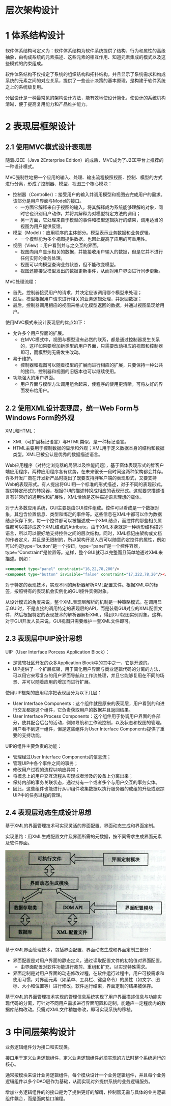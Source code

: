 # 层次架构设计

# 1 体系结构设计

软件体系结构可定义为：软件体系结构为软件系统提供了结构、行为和属性的高级抽象，由构成系统的元素描述、这些元素的相互作用、知道元素集成的模式以及这些模式的约束组成。

软件体系结构不仅指定了系统的组织结构和拓扑结构，并且显示了系统需求和构成系统的元素之间的对应关系，提供了一些设计决策的基本原理，是构建于软件系统之上的系统级复用。

分层设计是一种最常见的架构设计方法，能有效地使设计简化，使设计的系统机构清晰，便于提高复用能力和产品维护能力。



# 2 表现层框架设计

## 2.1 使用MVC模式设计表现层

随着J2EE（Java 2Enterprise Edition）的成熟，MVC成为了J2EE平台上推荐的一种设计模式。

MVC强制性地把一个应用的输入、处理、输出流程按照视图、控制、模型的方式进行分离，形成了控制器、模型、视图三个核心模块：

- 控制器（Controller）：接受用户的输入并调用模型和视图去完成用户的需求。该部分是用户界面与Model的接口。
  - 一方面它解释来自于视图的输入，将其解释成为系统能够理解的对象，同时它也识别用户动作，并将其解释为对模型特定方法的调用；
  - 另一方面，它处理来自于模型的事件和模型逻辑执行的结果，调用适当的视图为用户提供反馈。
- 模型（Model）：应用程序的主体部分。模型表示业务数据和业务逻辑。
  - 一个模型能为多个视图提供数据。也因此提高了应用的可重用性。
- 视图（View）：用户看到并与之交互的界面。
  - 视图向用户显示相关的数据，并能接收用户输入的数据，但是它并不进行任何实际的业务处理。
  - 视图可以向模型查询业务状态，但不能改变模型。
  - 视图还能接受模型发出的数据更新事件，从而对用户界面进行同步更新。

MVC处理流程：

- 首先，控制器接受用户的请求，并决定应该调用哪个模型来处理；
- 然后，模型根据用户请求进行相关的业务逻辑处理，并返回数据；
- 最后，控制器调用相应的视图来格式化模型返回的数据，并通过视图呈现给用户。



使用MVC模式来设计表现层的优点如下：

- 允许多个用户界面的扩展。
  - 在MVC模式中，视图与模型没有必然的联系，都是通过控制器发生关系的，这样如果要增加新类型的用户界面，只需要改动相应的视图和控制器即可，而模型则无需发生改动。
- 易于维护。
  - 控制器和视图可以随着模型的扩展而进行相应的扩展，只要保持一种公共的接口，控制器和视图的旧版本也可以继续使用。
- 功能强大的用户界面。
  - 用户界面与模型方法调用组合起来，使程序的使用更清晰，可将友好的界面发布给用户。

## 2.2 使用XML设计表现层，统一Web Form与Windows Form的外观

XML和HTML：

- XML（可扩展标记语言）与HTML类似，是一种标记语言。
- HTML主要用于控制数据的显示和外观；XML用于定义数据本身的结构和数据类型。XML已被公认是优秀的数据描述语言。

Web应用程序（对特定浏览器的局限以及性能问题），基于窗体表现形式的胖客户端应用程序，两种应用程序各有优势，在未来很长一段时间这两种架构都会并存。许多开发厂商在开发新产品时提出了既要支持胖客户端的表现形式，又要支持Web的表现形式。有人提出将GUI用一个标准的形式描述，对于不同的表现形式，提供特定形式的转换器，根据GUI的描述转换成相应的表现形式。这就要求描述语言有非常好的通用性和扩展性，XML恰恰是这种描述语言理想的载体。

对于大多数应用系统，GUI主要是由GUI控件组成。控件可以看成是一个数据对象，其包含位置信息、类型和绑定的事件等。这些信息在XML中都可以作为数据结点保存下来，每一个控件都可以被描述成一个XML结点，而控件的那些相关属性都可以描述成这个XML结点的Attribute。由于XML本身就是一种树形结构描述语言，所以可以很好地支持控件之间的层次结构。同时，XML标记由架构或文档的作者定义，并且是无限制的，所以架构开发人员可以随意约定控件的属性，例如可以约定type=“button”是一个按钮，type=“panel”是一个控件容器，type=“Constraint”是位置等。这样，整个GUI就可以完整而且简单地通过XML来描述。例如：

```xml
<componet type="panel" constraint="16,22,78,200"/>
<componet type="button" isvisible="false" constraint="17,222,78,20"/></componet>
```

对于特定的表现技术，实现不同的解析器解析XML配置文件。根据XML中的标签，按照特有的表现机会实例化的GUI控件实例对象。

从设计模式的角度来说，整个XML表现层解析的机制是一种策略模式。在调用显示GUI时，不是直接的调用特定的表现层的API，而是装载GUI对应的XML配置文件，然后根据特定的表现技术的解析器解析XML，得到GUI视图实例对象。这样，对于GUI开发人员来说，GUI视图只需要维护一套XML文件即可。

## 2.3 表现层中UIP设计思想

UIP（User Interface Porcess Application Block）：

- 是微软社区开发的众多Application Block中的其中之一，它是开源的。
- UIP提供了一个扩展框架，用于简化用户界面与商业逻辑代码的分离的方法，可以用它来写复杂的用户界面导航和工作流处理，并且它能够复用在不同的场景、并可以随着应用的增加而进行扩展。

使用UIP框架的应用程序把表现层分为以下几层：

- User Interface Components：这个组件就是原来的表现层，用户看到的和进行交互都是这个组件，它负责获取用户的数据并且返回结果。
- User Interface Process Components：这个组件用于协调用户界面的各部分，使其配合后台的活动，例如导航和工作流控制，以及状态和视图的管理。用户看不到这一组件，但是这些组件为User Interface Components提供了重要的支持功能。

UIP的组件主要负责的功能：

- 管理经过User Interface Components的信息流；
- 管理UIP中各个事件之间的事务；
- 修改用户过程的流程以响应异常；
- 将概念上的用户交互流程从实现或者涉及的设备上分离出来；
- 保持内部的事务关联状态，通过持有一个或者多个与用户交互的事务实体。
- 因此，这些组件也能进行从UI组件收集数据以执行服务器的成组的升级或跟踪UIP中的任务过程的管理。

## 2.4 表现层动态生成设计思想

基于XML的界面管理技术可实现灵活的界面配置、界面动态生成和界面定制。

实现思路：用XML生成配置文件及界面所需的元数据，按不同需求生成界面元素及软件界面。

![](./media/system_architecture_202101101046.png)

基于XML界面管理技术，包括界面配置、界面动态生成和界面定制三部分：

- 界面配置是对用户界面的静态定义，通过读取配置文件的初始值对界面配置。
  - 由界面配置对软件功能进行裁剪、重组和扩充，以实现特殊需求。
- 界面定制是对用户界面的动态修改过程，在软件运行过程中，用户可按需求和使用习惯，对界面元素（如菜单、工具栏、键盘命令）的属性（如文字、图标、大小和位置等）进行修改。软件运行结束，界面定制的结果被保存。

基于XML的界面管理技术实现的管理信息系统实现了用户界面描述信息与功能实现代码的分离，可针对不同用户需求进行界面配置和定制，能适应一定程度内的数据库结构改动。只需对XML文件稍加修改，即可实现系统的移植。

# 3 中间层架构设计

业务逻辑组件分为接口和实现类。

接口用于定义业务逻辑组件，定义业务逻辑组件必须实现的方法时整个系统运行的核心。

通常按模块来设计业务逻辑组件，每个模块设计一个业务逻辑组件，并且每个业务逻辑组件以多个DAO层作为基础，从而实现对外提供系统的业务逻辑服务。

增加业务逻辑组件的的接口是为了提供更好的解耦，控制器无需与具体的业务逻辑组件耦合，而是面向接口编程。

